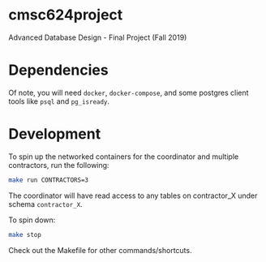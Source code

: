 # cmsc624project
Advanced Database Design - Final Project (Fall 2019)

# Dependencies
Of note, you will need `docker`, `docker-compose`, and some postgres client tools like `psql` and `pg_isready`.

# Development
To spin up the networked containers for the coordinator and multiple contractors, run the following:
```bash
make run CONTRACTORS=3
```
The coordinator will have read access to any tables on contractor_X under schema `contractor_X`.

To spin down:
```bash
make stop
```

Check out the Makefile for other commands/shortcuts.